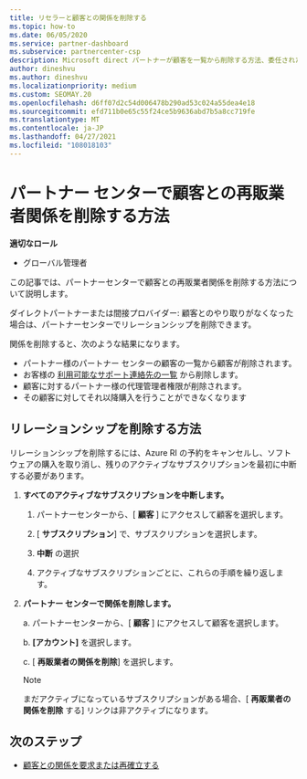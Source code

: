 ```yaml
---
title: リセラーと顧客との関係を削除する
ms.topic: how-to
ms.date: 06/05/2020
ms.service: partner-dashboard
ms.subservice: partnercenter-csp
description: Microsoft direct パートナーが顧客を一覧から削除する方法、委任された管理者特権を削除する方法、顧客のサポートまたは購入を停止する方法について説明します。
author: dineshvu
ms.author: dineshvu
ms.localizationpriority: medium
ms.custom: SEOMAY.20
ms.openlocfilehash: d6ff07d2c54d006478b290ad53c024a55dea4e18
ms.sourcegitcommit: efd711b0e65c55f24ce5b9636abd7b5a8cc719fe
ms.translationtype: MT
ms.contentlocale: ja-JP
ms.lasthandoff: 04/27/2021
ms.locfileid: "108018103"
---
```

# <a name="how-to-remove-a-reseller-relationship-with-a-customer-in-partner-center"></a>パートナー センターで顧客との再販業者関係を削除する方法

**適切なロール**

- グローバル管理者

この記事では、パートナーセンターで顧客との再販業者関係を削除する方法について説明します。

ダイレクトパートナーまたは間接プロバイダー: 顧客とのやり取りがなくなった場合は、パートナーセンターでリレーションシップを削除できます。

関係を削除すると、次のような結果になります。

- パートナー様のパートナー センターの顧客の一覧から顧客が削除されます。
- お客様の [利用可能なサポート連絡先の一覧](assign-support-contacts.md) から削除します。
- 顧客に対するパートナー様の代理管理者権限が削除されます。
- その顧客に対してそれ以降購入を行うことができなくなります

## <a name="how-to-remove-a-relationship"></a>リレーションシップを削除する方法

リレーションシップを削除するには、Azure RI の予約をキャンセルし、ソフトウェアの購入を取り消し、残りのアクティブなサブスクリプションを最初に中断する必要があります。

1. **すべてのアクティブなサブスクリプションを中断します。**

   1. パートナーセンターから、[ **顧客** ] にアクセスして顧客を選択します。

   2. [ **サブスクリプション**] で、サブスクリプションを選択します。

   3. **中断** の選択

   4. アクティブなサブスクリプションごとに、これらの手順を繰り返します。

2. **パートナー センターで関係を削除します。**

   a. パートナーセンターから、[ **顧客** ] にアクセスして顧客を選択します。

   b. **[アカウント]** を選択します。

   c. [ **再販業者の関係を削除**] を選択します。

   > [!NOTE]
   > まだアクティブになっているサブスクリプションがある場合、[ **再販業者の関係を削除** する] リンクは非アクティブになります。

## <a name="next-steps"></a>次のステップ

- [顧客との関係を要求または再確立する](request-a-relationship-with-a-customer.md)
